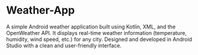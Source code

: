 # Weather-App
A simple Android weather application built using Kotlin, XML, and the OpenWeather API. It displays real-time weather information (temperature, humidity, wind speed, etc.) for any city. Designed and developed in Android Studio with a clean and user-friendly interface.
